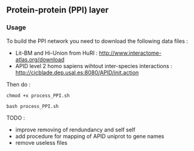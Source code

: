 ## Protein-protein (PPI) layer

### Usage

To build the PPI network you need to download the following data files :
- Lit-BM and Hi-Union from HuRI : http://www.interactome-atlas.org/download 
- APID level 2 homo sapiens wihtout inter-species interactions : http://cicblade.dep.usal.es:8080/APID/init.action


Then do :


```chmod +x process_PPI.sh```


```bash process_PPI.sh```

TODO : 
- improve removing of rendundancy and self self
- add procedure for mapping of APID uniprot to gene names
- remove useless files
